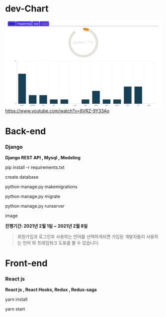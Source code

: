 # dev-Chart

![screen](./src/util/image/main_chart.png)
https://www.youtube.com/watch?v=8VRZ-9Y33Ao

# Back-end

### Django

**Django REST API , Mysql , Modeling**

pip install -r requirements.txt

create database

python manage.py makemigrations

python manage.py migrate

python manage.py runserver

image

**진행기간: 2021년 2월 1일 ~ 2021년 2월 8일**

> 회원가입과 로그인후 사용하는 언어를 선택하게되면
> 가입된 개발자들이 사용하는 언어 와 프레임워크 도표를 볼 수 있습니다.

# Front-end

### React js

**React js , React Hooks, Redux , Redux-saga**

yarn install

yarn start
